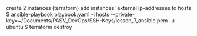 <Ansible Task>
create 2 instances (terraform)
add instances' external ip-addresses to hosts
$ ansible-playbook playbook.yaml -i hosts --private-key=~/Documents/PASV_DevOps/SSH-Keys/lesson_7_ansible.pem -u ubuntu
$ terraform destroy